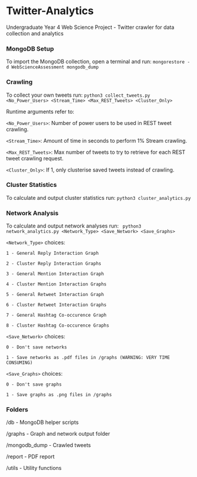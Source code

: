 # Twitter-Analytics
Undergraduate Year 4 Web Science Project - Twitter crawler for data collection and analytics

### MongoDB Setup

To import the MongoDB collection, open a terminal and run:
```mongorestore -d WebScienceAssessment mongodb_dump```

### Crawling
To collect your own tweets run: ```python3 collect_tweets.py <No_Power_Users> <Stream_Time> <Max_REST_Tweets> <Cluster_Only>```

Runtime arguments refer to:

```<No_Power_Users>```: Number of power users to be used in REST tweet crawling.

```<Stream_Time>```: Amount of time in seconds to perform 1% Stream crawling.

```<Max_REST_Tweets>```: Max number of tweets to try to retrieve for each REST tweet crawling request.

```<Cluster_Only>```: If 1, only clusterise saved tweets instead of crawling.

### Cluster Statistics

To calculate and output cluster statistics run: ```python3 cluster_analytics.py```

### Network Analysis

To calculate and output network analyses run: ``` python3 network_analytics.py <Network_Type> <Save_Network> <Save_Graphs>```

```<Network_Type>``` choices:

	1 - General Reply Interaction Graph

	2 - Cluster Reply Interaction Graphs

	3 - General Mention Interaction Graph

	4 - Cluster Mention Interaction Graphs

	5 - General Retweet Interaction Graph

	6 - Cluster Retweet Interaction Graphs

	7 - General Hashtag Co-occurence Graph

	8 - Cluster Hashtag Co-occurence Graphs

```<Save_Network>``` choices:

	0 - Don't save networks

	1 - Save networks as .pdf files in /graphs (WARNING: VERY TIME CONSUMING)

```<Save_Graphs>``` choices:

	0 - Don't save graphs

	1 - Save graphs as .png files in /graphs

### Folders

/db - MongoDB helper scripts

/graphs - Graph and network output folder

/mongodb_dump - Crawled tweets 

/report - PDF report

/utils - Utility functions
